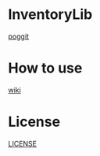 # InventoryLib

[poggit](https://poggit.pmmp.io/ci/sky-min/InventoryLib)

# How to use
[wiki](https://github.com/sky-min/InventoryLib/wiki)

# License 
[LICENSE](https://github.com/sky-min/InventoryLib/blob/master/LICENSE)
